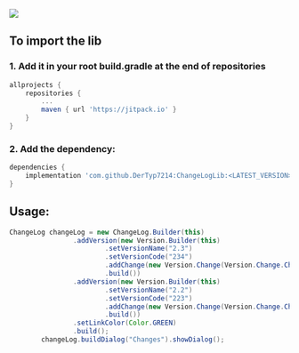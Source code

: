 [![](https://jitpack.io/v/DerTyp7214/ChangeLogLib.svg)](https://jitpack.io/#DerTyp7214/ChangeLogLib)

## To import the lib


### 1. Add it in your root build.gradle at the end of repositories
```gradle
allprojects {
    repositories {
        ...
        maven { url 'https://jitpack.io' }
    }
}
```

### 2. Add the dependency:
```gradle
dependencies {
    implementation 'com.github.DerTyp7214:ChangeLogLib:<LATEST_VERSION>'
}
```

## Usage:

```java
ChangeLog changeLog = new ChangeLog.Builder(this)
                .addVersion(new Version.Builder(this)
                        .setVersionName("2.3")
                        .setVersionCode("234")
                        .addChange(new Version.Change(Version.Change.ChangeType.REMOVE, "Something"))
                        .build())
                .addVersion(new Version.Builder(this)
                        .setVersionName("2.2")
                        .setVersionCode("223")
                        .addChange(new Version.Change(Version.Change.ChangeType.ADD, "Something"))
                        .build())
                .setLinkColor(Color.GREEN)
                .build();
        changeLog.buildDialog("Changes").showDialog();
```

